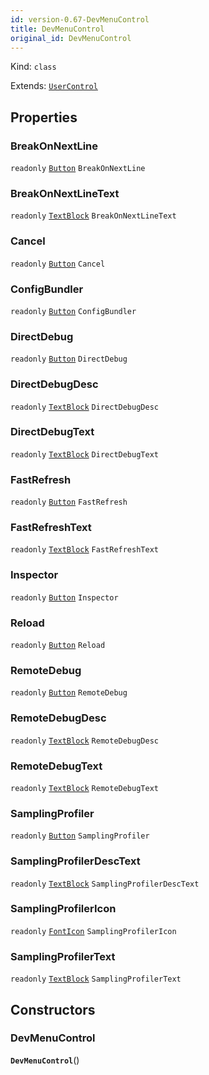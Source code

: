 ```yaml
---
id: version-0.67-DevMenuControl
title: DevMenuControl
original_id: DevMenuControl
---
```


Kind: `class`

Extends: [`UserControl`](https://docs.microsoft.com/uwp/api/Windows.UI.Xaml.Controls.UserControl)



## Properties
### BreakOnNextLine
`readonly`  [`Button`](https://docs.microsoft.com/uwp/api/Windows.UI.Xaml.Controls.Button) `BreakOnNextLine`

### BreakOnNextLineText
`readonly`  [`TextBlock`](https://docs.microsoft.com/uwp/api/Windows.UI.Xaml.Controls.TextBlock) `BreakOnNextLineText`

### Cancel
`readonly`  [`Button`](https://docs.microsoft.com/uwp/api/Windows.UI.Xaml.Controls.Button) `Cancel`

### ConfigBundler
`readonly`  [`Button`](https://docs.microsoft.com/uwp/api/Windows.UI.Xaml.Controls.Button) `ConfigBundler`

### DirectDebug
`readonly`  [`Button`](https://docs.microsoft.com/uwp/api/Windows.UI.Xaml.Controls.Button) `DirectDebug`

### DirectDebugDesc
`readonly`  [`TextBlock`](https://docs.microsoft.com/uwp/api/Windows.UI.Xaml.Controls.TextBlock) `DirectDebugDesc`

### DirectDebugText
`readonly`  [`TextBlock`](https://docs.microsoft.com/uwp/api/Windows.UI.Xaml.Controls.TextBlock) `DirectDebugText`

### FastRefresh
`readonly`  [`Button`](https://docs.microsoft.com/uwp/api/Windows.UI.Xaml.Controls.Button) `FastRefresh`

### FastRefreshText
`readonly`  [`TextBlock`](https://docs.microsoft.com/uwp/api/Windows.UI.Xaml.Controls.TextBlock) `FastRefreshText`

### Inspector
`readonly`  [`Button`](https://docs.microsoft.com/uwp/api/Windows.UI.Xaml.Controls.Button) `Inspector`

### Reload
`readonly`  [`Button`](https://docs.microsoft.com/uwp/api/Windows.UI.Xaml.Controls.Button) `Reload`

### RemoteDebug
`readonly`  [`Button`](https://docs.microsoft.com/uwp/api/Windows.UI.Xaml.Controls.Button) `RemoteDebug`

### RemoteDebugDesc
`readonly`  [`TextBlock`](https://docs.microsoft.com/uwp/api/Windows.UI.Xaml.Controls.TextBlock) `RemoteDebugDesc`

### RemoteDebugText
`readonly`  [`TextBlock`](https://docs.microsoft.com/uwp/api/Windows.UI.Xaml.Controls.TextBlock) `RemoteDebugText`

### SamplingProfiler
`readonly`  [`Button`](https://docs.microsoft.com/uwp/api/Windows.UI.Xaml.Controls.Button) `SamplingProfiler`

### SamplingProfilerDescText
`readonly`  [`TextBlock`](https://docs.microsoft.com/uwp/api/Windows.UI.Xaml.Controls.TextBlock) `SamplingProfilerDescText`

### SamplingProfilerIcon
`readonly`  [`FontIcon`](https://docs.microsoft.com/uwp/api/Windows.UI.Xaml.Controls.FontIcon) `SamplingProfilerIcon`

### SamplingProfilerText
`readonly`  [`TextBlock`](https://docs.microsoft.com/uwp/api/Windows.UI.Xaml.Controls.TextBlock) `SamplingProfilerText`


## Constructors
### DevMenuControl
 **`DevMenuControl`**()





